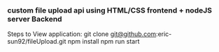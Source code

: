 ### custom file upload api using HTML/CSS frontend + nodeJS server Backend 

Steps to View application:
git clone git@github.com:eric-sun92/fileUpload.git
npm install
npm run start